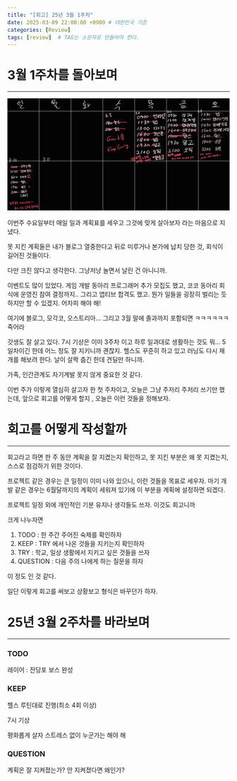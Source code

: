 ```yaml
---
title: "[회고] 25년 3월 1주차"
date: 2025-03-09 22:00:00 +0900 # 대한민국 기준
categories: [Review]
tags: [review]	# TAG는 소문자로 만들어야 한다.
---
```


# 3월 1주차를 돌아보며

---

![image.png](../assets/img/posts/2025-03-09-review_25_3_1/image.png)

이번주 수요일부터 매일 일과 계획표를 세우고 그것에 맞게 살아보자 라는 마음으로 지냈다. 

못 지킨 계획들은 내가 블로그 열중한다고 뒤로 미루거나 본가에 납치 당한 것, 회식이 길어진 것들이다.

다만 크진 않다고 생각한다. 그냥저냥 놀면서 날린 건 아니니까.

이벤트도 많이 있었다. 게임 개발 동아리 프로그래머 추가 모집도 했고, 코코 동아리 회식에 운영진 참여 결정까지.. 그리고 앱티브 합격도 했고. 뭔가 일들을 굉장히 벌리는 듯 하지만 할 수 있겠지. 어차피 해야 해!

여기에 블로그, 모각코, 오스트리아… 그리고 3월 말에 졸과까지 포함되면 ㅋㅋㅋㅋㅋㅋ 죽어라

갓생도 잘 살고 있다. 7시 기상은 이미 3주차 이고 하루 일과대로 생활하는 것도 뭐… 5일차이긴 한데 어느 정도 잘 지키니까 괜찮지. 헬스도 꾸준히 하고 있고 러닝도 다시 재개를 해보려 한다. 날이 살짝 춥긴 한데 견딜만 하니까.

가족, 인간관계도 자기계발 못지 않게 중요한 것 같다.

이번 주가 이렇게 열심히 살고자 한 첫 주차이고, 오늘은 그냥 주저리 주저리 쓰기만 했는데, 앞으로 회고를 어떻게 할지 , 오늘은 이런 것들을 정해보자.

# 회고를 어떻게 작성할까

---

회고라고 하면 한 주 동안 계획을 잘 지켰는지 확인하고, 못 지킨 부분은 왜 못 지켰는지, 스스로 점검하기 위한 것이다.

프로젝트 같은 경우는 큰 일정이 이미 나와 있으니, 이런 것들을 목표로 세우자. 마기 개발 같은 경우는 6월달까지의 계획이 세워져 있기에 이 부분을 계획에 설정하면 되겠다.

프로젝트 일정 외에 개인적인 기분 유지나 생각들도 쓰자. 이것도 회고니까

크게 나누자면

1. TODO : 한 주간 주어진 숙제를 확인하자
2. KEEP : TRY 에서 나온 것들을 지키는지 확인하자
3. TRY : 학교, 일상 생활에서 지키고 싶은 것들을 쓰자 
4. QUESTION : 다음 주의 나에게 하는 질문을 하자

이 정도 인 것 같다.

일단 이렇게 회고를 써보고 상황보고 형식은 바꾸던가 하자.

# 25년 3월 2주차를 바라보며

---

### TODO

레이어 : 전당포 보스 완성

### KEEP

헬스 루틴대로 진행(최소 4회 이상)

7시 기상

평화롭게 살자 스트레스 없이 누군가는 해야 해

### QUESTION

계획은 잘 지켜졌는가? 안 지켜졌다면 왜인가?